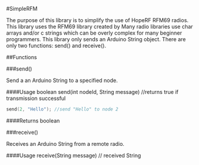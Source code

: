 #SimpleRFM

The purpose of this library is to simplify the use of HopeRF RFM69 radios. This library uses the RFM69 library created by
Many radio libraries use char arrays and/or c strings which can be overly complex for many beginner programmers.
This library only sends an Arduino String object. There are only two functions: send() and receive().

##Functions

###send()

Send a an Arduino String to a specified node.

####Usage
boolean send(int nodeId, String message) //returns true if transmission successful
```c++
send(2, "Hello"); //send "Hello" to node 2
```

####Returns boolean 

###receive()

Receives an Arduino String from a remote radio.

####Usage
receive(String message) // received String
